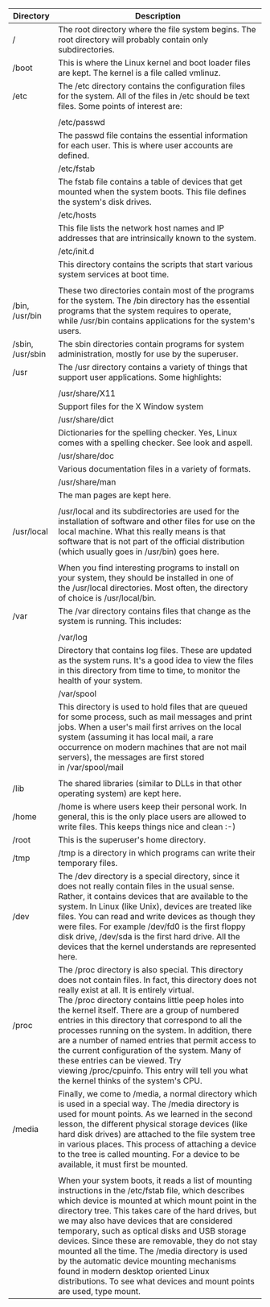 | Directory        | Description                                                                                                                                                                                                                                                                                                                                                                                                                                                                                                                                                                                               |
| ---------------- | --------------------------------------------------------------------------------------------------------------------------------------------------------------------------------------------------------------------------------------------------------------------------------------------------------------------------------------------------------------------------------------------------------------------------------------------------------------------------------------------------------------------------------------------------------------------------------------------------------- |
| /                | The root directory where the file system begins. The root directory will probably contain only subdirectories.                                                                                                                                                                                                                                                                                                                                                                                                                                                                                            |
| /boot            | This is where the Linux kernel and boot loader files are kept. The kernel is a file called vmlinuz.                                                                                                                                                                                                                                                                                                                                                                                                                                                                                                       |
| /etc             | The /etc directory contains the configuration files for the system. All of the files in /etc should be text files. Some points of interest are:                                                                                                                                                                                                                                                                                                                                                                                                                                                           |
|                  |                                                                                                                                                                                                                                                                                                                                                                                                                                                                                                                                                                                                           |
|                  | /etc/passwd                                                                                                                                                                                                                                                                                                                                                                                                                                                                                                                                                                                               |
|                  | The passwd file contains the essential information for each user. This is where user accounts are defined.                                                                                                                                                                                                                                                                                                                                                                                                                                                                                                |
|                  | /etc/fstab                                                                                                                                                                                                                                                                                                                                                                                                                                                                                                                                                                                                |
|                  | The fstab file contains a table of devices that get mounted when the system boots. This file defines the system's disk drives.                                                                                                                                                                                                                                                                                                                                                                                                                                                                            |
|                  | /etc/hosts                                                                                                                                                                                                                                                                                                                                                                                                                                                                                                                                                                                                |
|                  | This file lists the network host names and IP addresses that are intrinsically known to the system.                                                                                                                                                                                                                                                                                                                                                                                                                                                                                                       |
|                  | /etc/init.d                                                                                                                                                                                                                                                                                                                                                                                                                                                                                                                                                                                               |
|                  | This directory contains the scripts that start various system services at boot time.                                                                                                                                                                                                                                                                                                                                                                                                                                                                                                                      |
|                  |                                                                                                                                                                                                                                                                                                                                                                                                                                                                                                                                                                                                           |
| /bin, /usr/bin   | These two directories contain most of the programs for the system. The /bin directory has the essential programs that the system requires to operate, while /usr/bin contains applications for the system's users.                                                                                                                                                                                                                                                                                                                                                                                        |
| /sbin, /usr/sbin | The sbin directories contain programs for system administration, mostly for use by the superuser.                                                                                                                                                                                                                                                                                                                                                                                                                                                                                                         |
| /usr             | The /usr directory contains a variety of things that support user applications. Some highlights:                                                                                                                                                                                                                                                                                                                                                                                                                                                                                                          |
|                  |                                                                                                                                                                                                                                                                                                                                                                                                                                                                                                                                                                                                           |
|                  | /usr/share/X11                                                                                                                                                                                                                                                                                                                                                                                                                                                                                                                                                                                            |
|                  | Support files for the X Window system                                                                                                                                                                                                                                                                                                                                                                                                                                                                                                                                                                     |
|                  | /usr/share/dict                                                                                                                                                                                                                                                                                                                                                                                                                                                                                                                                                                                           |
|                  | Dictionaries for the spelling checker. Yes, Linux comes with a spelling checker. See look and aspell.                                                                                                                                                                                                                                                                                                                                                                                                                                                                                                     |
|                  | /usr/share/doc                                                                                                                                                                                                                                                                                                                                                                                                                                                                                                                                                                                            |
|                  | Various documentation files in a variety of formats.                                                                                                                                                                                                                                                                                                                                                                                                                                                                                                                                                      |
|                  | /usr/share/man                                                                                                                                                                                                                                                                                                                                                                                                                                                                                                                                                                                            |
|                  | The man pages are kept here.                                                                                                                                                                                                                                                                                                                                                                                                                                                                                                                                                                              |
|                  |                                                                                                                                                                                                                                                                                                                                                                                                                                                                                                                                                                                                           |
| /usr/local       | /usr/local and its subdirectories are used for the installation of software and other files for use on the local machine. What this really means is that software that is not part of the official distribution (which usually goes in /usr/bin) goes here.                                                                                                                                                                                                                                                                                                                                               |
|                  |                                                                                                                                                                                                                                                                                                                                                                                                                                                                                                                                                                                                           |
|                  | When you find interesting programs to install on your system, they should be installed in one of the /usr/local directories. Most often, the directory of choice is /usr/local/bin.                                                                                                                                                                                                                                                                                                                                                                                                                       |
| /var             | The /var directory contains files that change as the system is running. This includes:                                                                                                                                                                                                                                                                                                                                                                                                                                                                                                                    |
|                  |                                                                                                                                                                                                                                                                                                                                                                                                                                                                                                                                                                                                           |
|                  | /var/log                                                                                                                                                                                                                                                                                                                                                                                                                                                                                                                                                                                                  |
|                  | Directory that contains log files. These are updated as the system runs. It's a good idea to view the files in this directory from time to time, to monitor the health of your system.                                                                                                                                                                                                                                                                                                                                                                                                                    |
|                  | /var/spool                                                                                                                                                                                                                                                                                                                                                                                                                                                                                                                                                                                                |
|                  | This directory is used to hold files that are queued for some process, such as mail messages and print jobs. When a user's mail first arrives on the local system (assuming it has local mail, a rare occurrence on modern machines that are not mail servers), the messages are first stored in /var/spool/mail                                                                                                                                                                                                                                                                                          |
|                  |                                                                                                                                                                                                                                                                                                                                                                                                                                                                                                                                                                                                           |
| /lib             | The shared libraries (similar to DLLs in that other operating system) are kept here.                                                                                                                                                                                                                                                                                                                                                                                                                                                                                                                      |
| /home            | /home is where users keep their personal work. In general, this is the only place users are allowed to write files. This keeps things nice and clean :-)                                                                                                                                                                                                                                                                                                                                                                                                                                                  |
| /root            | This is the superuser's home directory.                                                                                                                                                                                                                                                                                                                                                                                                                                                                                                                                                                   |
| /tmp             | /tmp is a directory in which programs can write their temporary files.                                                                                                                                                                                                                                                                                                                                                                                                                                                                                                                                    |
| /dev             | The /dev directory is a special directory, since it does not really contain files in the usual sense. Rather, it contains devices that are available to the system. In Linux (like Unix), devices are treated like files. You can read and write devices as though they were files. For example /dev/fd0 is the first floppy disk drive, /dev/sda is the first hard drive. All the devices that the kernel understands are represented here.                                                                                                                                                              |
| /proc            | The /proc directory is also special. This directory does not contain files. In fact, this directory does not really exist at all. It is entirely virtual. The /proc directory contains little peep holes into the kernel itself. There are a group of numbered entries in this directory that correspond to all the processes running on the system. In addition, there are a number of named entries that permit access to the current configuration of the system. Many of these entries can be viewed. Try viewing /proc/cpuinfo. This entry will tell you what the kernel thinks of the system's CPU. |
| /media           | Finally, we come to /media, a normal directory which is used in a special way. The /media directory is used for mount points. As we learned in the second lesson, the different physical storage devices (like hard disk drives) are attached to the file system tree in various places. This process of attaching a device to the tree is called mounting. For a device to be available, it must first be mounted.                                                                                                                                                                                       |
|                  |                                                                                                                                                                                                                                                                                                                                                                                                                                                                                                                                                                                                           |
|                  | When your system boots, it reads a list of mounting instructions in the /etc/fstab file, which describes which device is mounted at which mount point in the directory tree. This takes care of the hard drives, but we may also have devices that are considered temporary, such as optical disks and USB storage devices. Since these are removable, they do not stay mounted all the time. The /media directory is used by the automatic device mounting mechanisms found in modern desktop oriented Linux distributions. To see what devices and mount points are used, type mount.                   |

